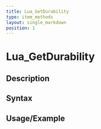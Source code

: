 ```yaml
---
title: Lua_GetDurability
type: item_methods
layout: single_markdown
position: 1
---
```


# Lua_GetDurability

## Description

## Syntax

## Usage/Example


